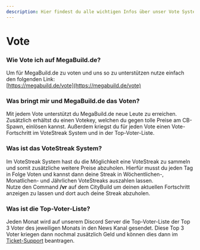 ```yaml
---
description: Hier findest du alle wichtigen Infos über unser Vote System auf dem CityBuild
---
```


# Vote

### Wie Vote ich auf MegaBuild.de?

Um für MegaBuild.de zu voten und uns so zu unterstützen nutze einfach den folgenden Link:\
[https://megabuild.de/vote](https://megabuild.de/vote)

### Was bringt mir und MegaBuild.de das Voten?

Mit jedem Vote unterstützt du MegaBuild.de neue Leute zu erreichen. Zusätzlich erhältst du einen Votekey, welchen du gegen tolle Preise am CB-Spawn, einlösen kannst. Außerdem kriegst du für jeden Vote einen Vote-Fortschritt im VoteStreak System und in der Top-Voter-Liste.

### Was ist das VoteStreak System?

Im VoteStreak System hast du die Möglichkeit eine VoteStreak zu sammeln und somit zusätzliche weitere Preise abzuholen. Hierfür musst du jeden Tag in Folge Voten und kannst dann deine Streak in Wöchentlichen-, Monatlichen- und Jährlichen VoteStreaks auszahlen lassen.\
Nutze den Command **/vr** auf dem CityBuild um deinen aktuellen Fortschritt anzeigen zu lassen und dort auch deine Streak abzuholen.

### Was ist die Top-Voter-Liste?

Jeden Monat wird auf unserem Discord Server die Top-Voter-Liste der Top 3 Voter des jeweiligen Monats in den News Kanal gesendet. Diese Top 3 Voter kriegen dann nochmal zusätzlich Geld und können dies dann im [Ticket-Support](https://megabuild.de/ticket) beantragen.
